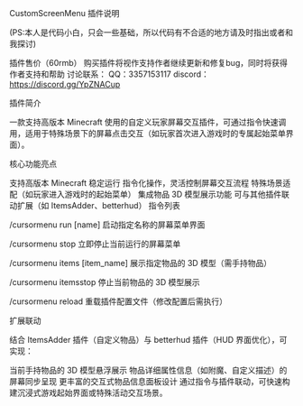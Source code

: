 CustomScreenMenu 插件说明

(PS:本人是代码小白，只会一些基础，所以代码有不合适的地方请及时指出或者和我探讨)

插件售价（60rmb）
购买插件将视作支持作者继续更新和修复bug，同时将获得作者支持和帮助
讨论联系：
QQ：3357153117
discord：https://discord.gg/YpZNACup
    
插件简介
  
  一款支持高版本 Minecraft 使用的自定义玩家屏幕交互插件，可通过指令快速调用，适用于特殊场景下的屏幕点击交互（如玩家首次进入游戏时的专属起始菜单界面）。

核心功能亮点

支持高版本 Minecraft 稳定运行
指令化操作，灵活控制屏幕交互流程
特殊场景适配（如玩家进入游戏时的起始菜单）
集成物品 3D 模型展示功能
可与其他插件联动扩展（如 ItemsAdder、betterhud）
指令列表



/cursormenu run [name]	启动指定名称的屏幕菜单界面

/cursormenu stop	立即停止当前运行的屏幕菜单

/cursormenu items [item_name]	展示指定物品的 3D 模型（需手持物品）

/cursormenu itemsstop	停止当前物品的 3D 模型展示

/cursormenu reload	重载插件配置文件（修改配置后需执行）

扩展联动

结合 ItemsAdder 插件（自定义物品）与 betterhud 插件（HUD 界面优化），可实现：


当前手持物品的 3D 模型悬浮展示
物品详细属性信息（如附魔、自定义描述）的屏幕同步呈现
更丰富的交互式物品信息面板设计
通过指令与插件联动，可快速构建沉浸式游戏起始界面或特殊活动交互场景。
